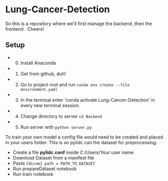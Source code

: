 # Lung-Cancer-Detection
 So this is a   repository where we'll first manage the backend ,then the frontend .
 Cheers!
## Setup
 - 0) Install Anaconda
 - 1) Get from github, duh!
 - 2) Go to project root and run `conda env create --file environment.yaml`
 - 3) In the terminal enter 'conda activate Lung-Cancer-Detection' in every new terminal session.
 - 4) Change directory to server `cd Backend`
 - 5) Run server with `python server.py`

To train your own model a config file would need to be created and placed in your users folder. This is so pylidc can the dataset for preprocessing.
- Create a file **pylidc.conf** inside C:/Users/Your user name
- Download Dataset from a manifest file
- Paste `[dicom]
  path = PATH_TO_DATASET`
- Run prepareDataset notebook
- Run train notebook